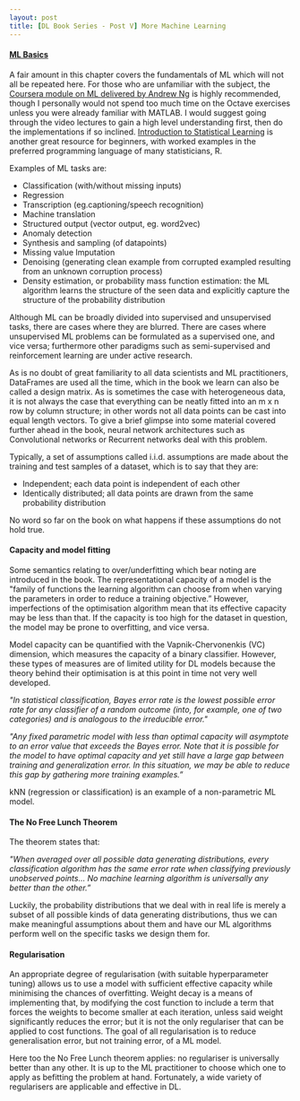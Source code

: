 ```yaml
---
layout: post
title: [DL Book Series - Post V] More Machine Learning
---
```


#### [ML Basics](http://www.deeplearningbook.org/contents/ml.html)

A fair amount in this chapter covers the fundamentals of ML which will not all be repeated here. For those who are unfamiliar with the subject, the [Coursera module on ML delivered by Andrew Ng](https://www.coursera.org/learn/machine-learning) is highly recommended, though I personally would not spend too much time on the Octave exercises unless you were already familiar with MATLAB. I would suggest going through the video lectures to gain a high level understanding first, then do the implementations if so inclined. [Introduction to Statistical Learning](http://www-bcf.usc.edu/~gareth/ISL/ISLR%20Sixth%20Printing.pdf) is another great resource for beginners, with worked examples in the preferred programming language of many statisticians, R.

Examples of ML tasks are:

- Classification (with/without missing inputs)
- Regression
- Transcription (eg.captioning/speech recognition)
- Machine translation
- Structured output (vector output, eg. word2vec)
- Anomaly detection
- Synthesis and sampling (of datapoints)
- Missing value Imputation
- Denoising (generating clean example from corrupted exampled resulting from an unknown corruption process)
- Density estimation, or probability mass function estimation: the ML algorithm learns the structure of the seen data and explicitly capture the structure of the probability distribution

Although ML can be broadly divided into supervised and unsupervised tasks, there are cases where they are blurred. There are cases where unsupervised ML problems can be formulated as a supervised one, and vice versa; furthermore other paradigms such as semi-supervised and reinforcement learning are under active research.

As is no doubt of great familiarity to all data scientists and ML practitioners, DataFrames are used all the time, which in the book we learn can also be called a design matrix. As is sometimes the case with heterogeneous data, it is not always the case that everything can be neatly fitted into an m x n row by column structure; in other words not all data points can be cast into equal length vectors. To give a brief glimpse into some material covered further ahead in the book, neural network architectures such as Convolutional networks or Recurrent networks deal with this problem.

Typically, a set of assumptions called i.i.d. assumptions are made about the training and test samples of a dataset, which is to say that they are:

- Independent; each data point is independent of each other
- Identically distributed; all data points are drawn from the same probability distribution

No word so far on the book on what happens if these assumptions do not hold true.

#### Capacity and model fitting

Some semantics relating to over/underfitting which bear noting are introduced in the book. The representational capacity of a model is the "family of functions the learning algorithm can choose from when varying the parameters in order to reduce a training objective.” However, imperfections of the optimisation algorithm mean that its effective capacity may be less than that. If the capacity is too high for the dataset in question, the model may be prone to overfitting, and vice versa.

Model capacity can be quantified with the Vapnik-Chervonenkis (VC) dimension, which measures the capacity of a binary classifier. However, these types of measures are of limited utility for DL models because the theory behind their optimisation is at this point in time not very well developed.

*"In statistical classification, Bayes error rate is the lowest possible error rate for any classifier of a random outcome (into, for example, one of two categories) and is analogous to the irreducible error."*

*"Any fixed parametric model with less than optimal capacity will asymptote to an error value that exceeds the Bayes error.  Note that it is possible for the model to have optimal capacity and yet still have a large gap between training and generalization error. In this situation, we may be able to reduce this gap by gathering more training examples.”*

kNN (regression or classification) is an example of a non-parametric ML model.

#### The No Free Lunch Theorem
The theorem states that:

*"When averaged over all possible data generating distributions, every classification algorithm has the same error rate when classifying previously unobserved points… No machine learning algorithm is universally any better than the other.”*

Luckily, the probability distributions that we deal with in real life is merely a subset of all possible kinds of data generating distributions, thus we can make meaningful assumptions about them and have our ML algorithms perform well on the specific tasks we design them for.

#### Regularisation
An appropriate degree of regularisation (with suitable hyperparameter tuning) allows us to use a model with sufficient effective capacity while minimising the chances of overfitting. Weight decay is a means of implementing that, by modifying the cost function to include a term that forces the weights to become smaller at each iteration, unless said weight significantly reduces the error; but it is not the only regulariser that can be applied to cost functions. The goal of all regularisation is to reduce generalisation error, but not training error, of a ML model.

Here too the No Free Lunch theorem applies: no regulariser is universally better than any other. It is up to the ML practitioner to choose which one to apply as befitting the problem at hand. Fortunately, a wide variety of regularisers are applicable and effective in DL.
